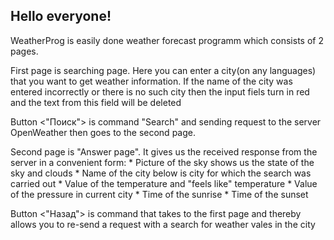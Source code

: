 Hello everyone!
--------------------------------------------------------------------------------------------------------------------------------------------
WeatherProg is easily done weather forecast programm which consists of 2 pages.

First page is searching page. Here you can enter a city(on any languages) that you want to get weather information.
If the name of the city was entered incorrectly or there is no such city then the input fiels turn in red and the text from this field will be deleted

Button <"Поиск"> is command "Search" and sending request to the server OpenWeather then goes to the second page.

Second page is "Answer page". It gives us the received response from the server in a convenient form:
	* Picture of the sky shows us the state of the sky and clouds
	* Name of the city below is city for which the search was carried out
	* Value of the temperature and "feels like" temperature
	* Value of the pressure in current city
	* Time of the sunrise
	* Time of the sunset

Button <"Назад"> is command that takes to the first page and thereby allows you to re-send a request with a search for weather vales in the city
